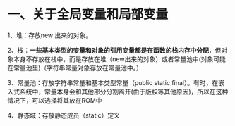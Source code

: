 #  一、关于全局变量和局部变量

1、堆：存放new 出来的对象。

2、栈：**一些基本类型的变量和对象的引用变量都是在函数的栈内存中分配**，但对象本身不存放在栈中，而是存放在堆（new出来的对象）或者常量池中(对象可能在常量池里)（字符串常量对象存放在常量池中。）

3、常量池：存放字符串常量和基本类型常量（public static final）。有时，在嵌入式系统中，常量本身会和其他部分分割离开(由于版权等其他原因)，所以在这种情况下，可以选择将其放在ROM中

4、静态域：存放静态成员（static）定义